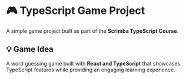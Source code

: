 # 🎮 TypeScript Game Project

A simple game project built as part of the **Scrimba TypeScript Course**.

## 💡 Game Idea

A word guessing game built with **React and TypeScript** that showcases TypeScript features while providing an engaging learning experience.
